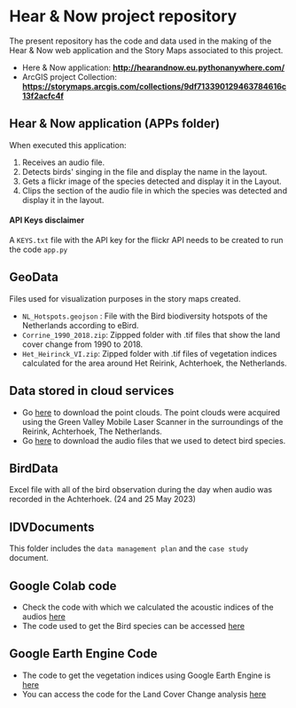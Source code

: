 # Hear & Now project repository

The present repository has the code and data used in the making of the Hear & Now web application and the Story Maps associated to this project.

* Here & Now application: **http://hearandnow.eu.pythonanywhere.com/**
* ArcGIS project Collection: **https://storymaps.arcgis.com/collections/9df713390129463784616c13f2acfc4f**

## Hear & Now application (APPs folder)

When executed this application:
1. Receives an audio file.
1. Detects birds' singing in the file and display the name in the layout.
1. Gets a flickr image of the species detected and display it in the Layout.
1. Clips the section of the audio file in which the species was detected and display it in the layout.

#### API Keys disclaimer
A `KEYS.txt` file with the API key for the flickr API needs to be created to run the code `app.py` 

## GeoData

Files used for visualization purposes in the story maps created.
* `NL_Hotspots.geojson` : File with the Bird biodiversity hotspots of the Netherlands according to eBird.
* `Corrine_1990_2018.zip`: Zippped folder with .tif files that show the land cover change from 1990 to 2018.
* `Het_Heirinck_VI.zip`: Zipped folder with .tif files of vegetation indices calculated for the area around Het Reirink, Achterhoek, the Netherlands.

## Data stored in cloud services

* Go [here](https://drive.google.com/file/d/16ETHCfMj3_QmN5gU960lUimnDYm53WPD/view?usp=sharing) to download the point clouds. The point clouds were acquired using the Green Valley Mobile Laser Scanner in the surroundings of the Reirink, Achterhoek, The Netherlands.
* Go [here](https://wageningenur4.sharepoint.com/sites/3Dradarguys/Gedeelde%20documenten/Forms/AllItems.aspx?id=%2Fsites%2F3Dradarguys%2FGedeelde%20documenten%2FGeneral%2FIDV%2FAudiomoths&p=true&ga=1) to download the audio files that we used to detect bird species.

## BirdData

Excel file with all of the bird observation during the day when audio was recorded in the Achterhoek. (24 and 25 May 2023) 

## IDVDocuments

This folder includes the `data management plan` and the `case study` document.

## Google Colab code
* Check the code with which we calculated the acoustic indices of the audios [here](https://colab.research.google.com/drive/1w5arc29Hxe52qfZgo6AdiwFBEkXkKK4z?usp=sharing)
* The code used to get the Bird species can be accessed [here](https://colab.research.google.com/drive/19_LIVrV9PAirAP_alEODXYTYxgUOrZ7P?usp=sharing)

## Google Earth Engine Code
* The code to get the vegetation indices using Google Earth Engine is [here](https://code.earthengine.google.com/d9f0d033d38a959bbcb724cc2b92fa25)
* You can access the code for the Land Cover Change analysis [here](https://code.earthengine.google.com/cb968d668e77795302e68da9c968c7d7)
